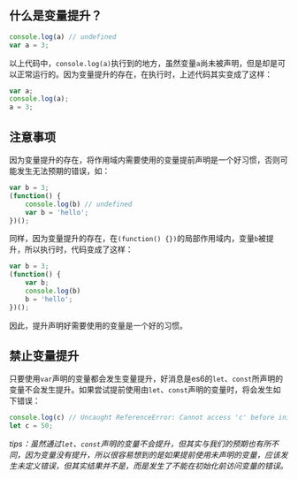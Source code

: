 ## 什么是变量提升？
```js
console.log(a) // undefined
var a = 3;
```
以上代码中，`console.log(a)`执行到的地方，虽然变量`a`尚未被声明，但是却是可以正常运行的。因为变量提升的存在，在执行时，上述代码其实变成了这样：
```js
var a;
console.log(a);
a = 3;
```

## 注意事项
因为变量提升的存在，将作用域内需要使用的变量提前声明是一个好习惯，否则可能发生无法预期的错误，如：
```js
var b = 3;
(function() {
    console.log(b) // undefined
    var b = 'hello';
})();
```
同样，因为变量提升的存在，在`(function() {})`的局部作用域内，变量`b`被提升，所以执行时，代码变成了这样：
```js
var b = 3;
(function() {
    var b;
    console.log(b)
    b = 'hello';
})();
```

因此，提升声明好需要使用的变量是一个好的习惯。

## 禁止变量提升
只要使用`var`声明的变量都会发生变量提升，好消息是es6的`let`、`const`所声明的变量不会发生提升。如果尝试提前使用由`let`、`const`声明的变量时，将会发生如下错误：
```js
console.log(c) // Uncaught ReferenceError: Cannot access 'c' before initialization
let c = 50;
```

*tips：虽然通过`let`、`const`声明的变量不会提升，但其实与我们的预期也有所不同，因为变量没有提升，所以很容易想到的是如果提前使用未声明的变量，应该发生未定义错误，但其实结果并不是，而是发生了不能在初始化前访问变量的错误。*
